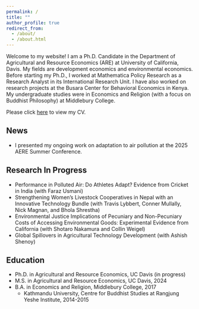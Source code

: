 ```yaml
---
permalink: /
title: ""
author_profile: true
redirect_from: 
  - /about/
  - /about.html
---
```


Welcome to my website! I am a Ph.D. Candidate in the Department of Agricultural and Resource Economics (ARE) at University of California, Davis. My fields are development economics and environmental economics. Before starting my Ph.D., I worked at Mathematica Policy Research as a Research Analyst in its International Research Unit. I have also worked on research projects at the Busara Center for Behavioral Economics in Kenya. My undergraduate studies were in Economics and Religion (with a focus on Buddhist Philosophy) at Middlebury College.

Please click [here](/files/BrooksCV.pdf "Matt's CV") to view my CV.

## News

* I presented my ongoing work on adaptation to air pollution at the 2025 AERE Summer Conference.

## Research In Progress
* Performance in Polluted Air: Do Athletes Adapt? Evidence from Cricket in India (with Faraz Usmani)
* Strengthening Women’s Livestock Cooperatives in Nepal with an Innovative Technology Bundle (with Travis Lybbert, Conner Mullally, Nick Magnan, and Bhola Shrestha)
* Environmental Justice Implications of Pecuniary and Non-Pecuniary Costs of Accessing Environmental Goods: Experimental Evidence from California (with Shotaro Nakamura and Collin Weigel)
* Global Spillovers in Agricultural Technology Development (with Ashish Shenoy)

## Education
* Ph.D. in Agricultural and Resource Economics, UC Davis (in progress)
* M.S. in Agricultural and Resource Economics, UC Davis, 2024
* B.A. in Economics and Religion, Middlebury College, 2017
  * Kathmandu University, Centre for Buddhist Studies at Rangjung Yeshe Institute, 2014-2015
